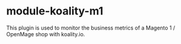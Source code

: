 # module-koality-m1
This plugin is used to monitor the business metrics of a Magento 1 / OpenMage shop with koality.io.

